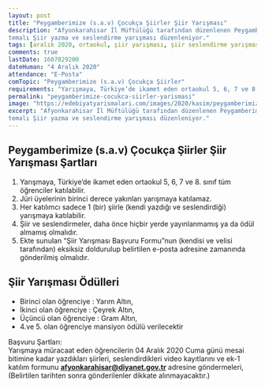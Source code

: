 ```yaml
---
layout: post
title: "Peygamberimize (s.a.v) Çocukça Şiirler Şiir Yarışması"
description: "Afyonkarahisar İl Müftülüğü tarafından düzenlenen Peygamberimize (s.a.v) Çocukça Şiirler
temalı Şiir yazma ve seslendirme yarışması düzenleniyor."
tags: [aralık 2020, ortaokul, şiir yarışması, şiir seslendirme yarışması]
comments: true
lastDate: 1607029200  
dateHuman: "4 Aralık 2020"
attendance: "E-Posta"
comTopic: "Peygamberimize (s.a.v) Çocukça Şiirler"
requirements: "Yarışmaya, Türkiye’de ikamet eden ortaokul 5, 6, 7 ve 8. sınıf tüm öğrenciler katılabilir"
permalink: "peygamberimize-cocukca-siirler-yarismasi"
image: "https://edebiyatyarismalari.com/images/2020/kasim/peygamberimize-cocukca-siirler.jpg"
excerpt: "Afyonkarahisar İl Müftülüğü tarafından düzenlenen Peygamberimize (s.a.v) Çocukça Şiirler
temalı Şiir yazma ve seslendirme yarışması düzenleniyor."
---
```


## Peygamberimize (s.a.v) Çocukça Şiirler Şiir Yarışması Şartları
1. Yarışmaya, Türkiye’de ikamet eden ortaokul 5, 6, 7 ve 8. sınıf tüm öğrenciler katılabilir.
2. Jüri üyelerinin birinci derece yakınları yarışmaya katılamaz.
3. Her katılımcı sadece 1 (bir) şiirle (kendi yazdığı ve seslendirdiği) yarışmaya katılabilir.
4. Şiir ve seslendirmeler, daha önce hiçbir yerde yayınlanmamış ya da ödül almamış olmalıdır.
5. Ekte sunulan “Şiir Yarışması Başvuru Formu”nun (kendisi ve velisi tarafından) eksiksiz doldurulup belirtilen e-posta adresine zamanında gönderilmiş olmalıdır.

## Şiir Yarışması Ödülleri
- Birinci olan öğrenciye : Yarım Altın,
- İkinci olan öğrenciye : Çeyrek Altın,
- Üçüncü olan öğrenciye : Gram Altın,
- 4.ve 5. olan öğrenciye mansiyon ödülü verilecektir

Başvuru Şartları:  
Yarışmaya müracaat eden öğrencilerin 04 Aralık 2020 Cuma günü mesai bitimine kadar yazdıkları şiirleri, seslendirdikleri video kayıtlarını ve ek-1 katılım formunu **afyonkarahisar@diyanet.gov.tr** adresine göndermeleri, (Belirtilen tarihten sonra gönderilenler dikkate alınmayacaktır.)

